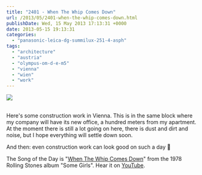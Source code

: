 ```yaml
---
title: "2401 - When The Whip Comes Down"
url: /2013/05/2401-when-the-whip-comes-down.html
publishDate: Wed, 15 May 2013 17:13:31 +0000
date: 2013-05-15 19:13:31
categories: 
  - "panasonic-leica-dg-summilux-251-4-asph"
tags: 
  - "architecture"
  - "austria"
  - "olympus-om-d-e-m5"
  - "vienna"
  - "wien"
  - "work"
---
```

<div class="container">
<div class="center"><a target="_blank" href="https://d25zfm9zpd7gm5.cloudfront.net/1200x1200/2013/20130513_094344_lr.jpg"><img src="https://d25zfm9zpd7gm5.cloudfront.net/0600x0600/2013/20130513_094344_lr.jpg" /></a></div>
</div>
<br />

Here's some construction work in Vienna. This is in the same block where my company will have its new office, a hundred meters from my apartment. At the moment there is still a lot going on here, there is dust and dirt and noise, but I hope everything will settle down soon. 

 And then: even construction work can look good on such a day 🙂

The Song of the Day is "<a href="http://www.lyricsmode.com/lyrics/r/rolling_stones/when_the_whip_comes_down.html" target="_blank">When The Whip Comes Down</a>" from the 1978 Rolling Stones album "Some Girls". Hear it on <a href="http://www.youtube.com/watch?v=0vjIP7-SiX0" target="_blank">YouTube</a>.
